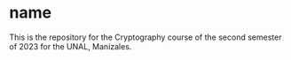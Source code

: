 # name

This is the repository for the Cryptography course of the second semester of 2023 for the UNAL, Manizales.
